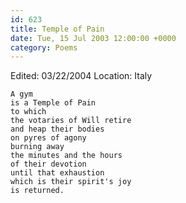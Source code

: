 ```yaml
---
id: 623
title: Temple of Pain
date: Tue, 15 Jul 2003 12:00:00 +0000
category: Poems
---
```


Edited: 03/22/2004
Location: Italy

    A gym  
    is a Temple of Pain  
    to which  
    the votaries of Will retire  
    and heap their bodies  
    on pyres of agony  
    burning away  
    the minutes and the hours  
    of their devotion  
    until that exhaustion  
    which is their spirit's joy  
    is returned.


